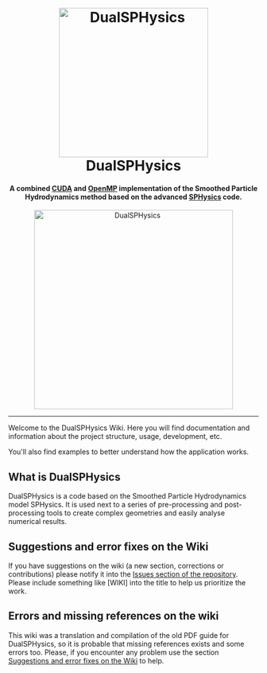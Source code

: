 <h1 align="center">
  <br>
  <a href="http://dual.sphysics.org/"><img src="http://design.sphysics.org/img/logo_dualsphysics.png" alt="DualSPHysics" width="300"></a>
  <br>
  DualSPHysics
  <br>
</h1>

<h4 align="center">A combined <a href="https://developer.nvidia.com/cuda-zone" target="_blank">CUDA</a> and <a href="http://www.openmp.org/" target="_blank">OpenMP</a> implementation of the Smoothed Particle Hydrodynamics method based on the advanced <a href="https://wiki.manchester.ac.uk/sphysics/index.php/Main_Page" target="_blank">SPHysics</a> code.</h4>

<p align="center">
<img src="http://design.sphysics.org/img/dualsphysics_demonstration.gif" alt="DualSPHysics" width="400">
</p>
<hr>
Welcome to the DualSPHysics Wiki. Here you will find documentation and information about the project structure, usage, development, etc.

You'll also find examples to better understand how the application works.

## What is DualSPHysics
DualSPHysics is a code based on the Smoothed Particle Hydrodynamics model SPHysics. It is used next to a series of pre-processing and post-processing tools to create complex geometries and easily analyse numerical results.

## Suggestions and error fixes on the Wiki
If you have suggestions on the wiki (a new section, corrections or contributions) please notify it into the [Issues section of the repository](https://github.com/DualSPHysics/DualSPHysics/issues). Please include something like [WIKI] into the title to help us prioritize the work.

## Errors and missing references on the wiki
This wiki was a translation and compilation of the old PDF guide for DualSPHysics, so it is probable that missing references exists and some errors too. Please, if you encounter any problem use the section [Suggestions and error fixes on the Wiki](#suggestions-and-error-fixes-on-the-wiki) to help.
